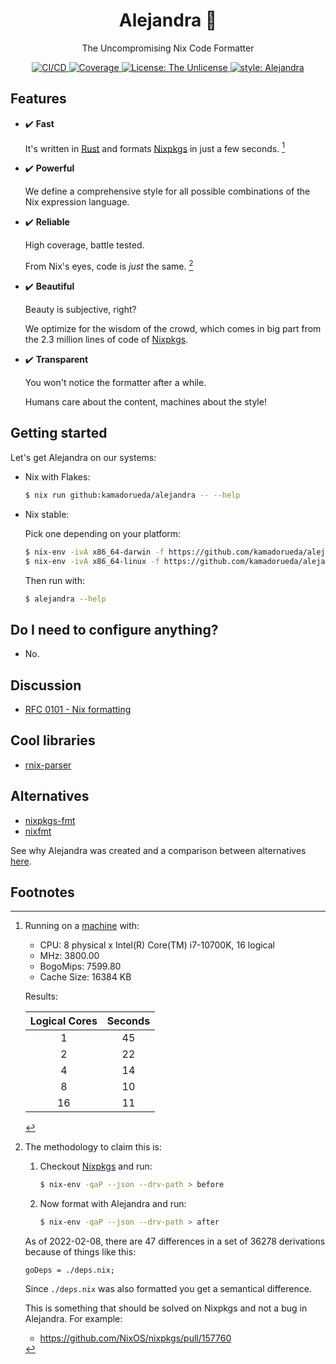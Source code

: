 <h1 align="center">Alejandra 💅</h2>

<p align="center">The Uncompromising Nix Code Formatter</p>

<p align="center">
  <a
    href="https://buildkite.com/kamadorueda/alejandra"
  >
    <img
      alt="CI/CD"
      src="https://badge.buildkite.com/67d170860f5630bbc776a97fb0be9c88a97c92860c91f77aa0.svg?branch=main"
    >
    </img>
  </a>
  <a
    href="https://coveralls.io/github/kamadorueda/alejandra?branch=main"
  >
    <img
      alt="Coverage"
      src="https://coveralls.io/repos/github/kamadorueda/alejandra/badge.svg?branch=main"
    >
    </img>
  </a>
  <a
    href="https://github.com/kamadorueda/alejandra/blob/main/UNLICENSE"
  >
    <img
      alt="License: The Unlicense"
      src="https://img.shields.io/badge/license-The Unlicense-green.svg"
    >
  </a>
  <a
    href="https://github.com/kamadorueda/alejandra"
  >
    <img
      alt="style: Alejandra"
      src="https://img.shields.io/badge/code%20style-Alejandra-green.svg"
    >
  </a>
</p>

## Features

- ✔️ **Fast**

  It's written in [Rust](https://www.rust-lang.org/)
  and formats [Nixpkgs](https://github.com/NixOS/nixpkgs)
  in just a few seconds.
  [^benchmark-specs]

- ✔️ **Powerful**

  We define a comprehensive style
  for all possible combinations of the Nix expression language.

- ✔️ **Reliable**

  High coverage, battle tested.

  From Nix's eyes, code is _just_ the same.
  [^semantic-changes]

- ✔️ **Beautiful**

  Beauty is subjective, right?

  We optimize for the wisdom of the crowd,
  which comes in big part
  from the 2.3 million lines of code of [Nixpkgs](https://github.com/NixOS/nixpkgs).

- ✔️ **Transparent**

  You won't notice the formatter after a while.

  Humans care about the content,
  machines about the style!

## Getting started

Let's get Alejandra on our systems:

- Nix with Flakes:

  ```bash
  $ nix run github:kamadorueda/alejandra -- --help
  ```

- Nix stable:

  Pick one depending on your platform:

  ```bash
  $ nix-env -ivA x86_64-darwin -f https://github.com/kamadorueda/alejandra/tarball/main
  $ nix-env -ivA x86_64-linux -f https://github.com/kamadorueda/alejandra/tarball/main
  ```

  Then run with:

  ```bash
  $ alejandra --help
  ```

## Do I need to configure anything?

- No.

## Discussion

- [RFC 0101 - Nix formatting](https://github.com/NixOS/rfcs/pull/101)

## Cool libraries

- [rnix-parser](https://github.com/nix-community/rnix-parser)

## Alternatives

- [nixpkgs-fmt](https://github.com/nix-community/nixpkgs-fmt)
- [nixfmt](https://github.com/serokell/nixfmt)

See why Alejandra was created
and a comparison between alternatives
[here](https://discourse.nixos.org/t/the-uncompromising-nix-code-formatter/17385/3?u=kamadorueda).

## Footnotes

[^benchmark-specs]:
    Running on a [machine](https://github.com/kamadorueda/machine) with:

    - CPU: 8 physical x Intel(R) Core(TM) i7-10700K, 16 logical
    - MHz: 3800.00
    - BogoMips: 7599.80
    - Cache Size: 16384 KB

    Results:

    | Logical Cores | Seconds |
    | :-----------: | :-----: |
    |       1       |   45    |
    |       2       |   22    |
    |       4       |   14    |
    |       8       |   10    |
    |      16       |   11    |

[^semantic-changes]: The methodology to claim this is:

    1.  Checkout [Nixpkgs](https://github.com/nixos/nixpkgs) and run:

        ```bash
        $ nix-env -qaP --json --drv-path > before
        ```

    1.  Now format with Alejandra and run:

        ```bash
        $ nix-env -qaP --json --drv-path > after
        ```

    As of 2022-02-08,
    there are 47 differences in a set of 36278 derivations
    because of things like this:

    ```
    goDeps = ./deps.nix;
    ```

    Since `./deps.nix` was also formatted
    you get a semantical difference.

    This is something that should be solved on Nixpkgs
    and not a bug in Alejandra. For example:

    - https://github.com/NixOS/nixpkgs/pull/157760
